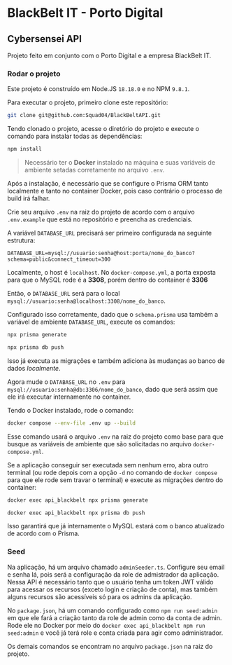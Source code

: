 # BlackBelt IT - Porto Digital

## Cybersensei API

Projeto feito em conjunto com o Porto Digital e a empresa BlackBelt IT.

### Rodar o projeto

Este projeto é construído em Node.JS `18.18.0` e no NPM `9.8.1`.

Para executar o projeto, primeiro clone este repositório:

```bash
git clone git@github.com:Squad04/BlackBeltAPI.git
```

Tendo clonado o projeto, acesse o diretório do projeto e execute o comando para instalar todas as dependências:

```bash
npm install
```

> Necessário ter o **Docker** instalado na máquina e suas variáveis de ambiente setadas corretamente no arquivo `.env`.

Após a instalação, é necessário que se configure o Prisma ORM tanto localmente e tanto no container Docker, pois caso contrário o processo de build irá falhar.

Crie seu arquivo `.env` na raiz do projeto de acordo com o arquivo `.env.example` que está no repositório e preencha as credenciais.

A variável `DATABASE_URL` precisará ser primeiro configurada na seguinte estrutura:

```env
DATABASE_URL=mysql://usuario:senha@host:porta/nome_do_banco?schema=public&connect_timeout=300
```

Localmente, o host é `localhost`. No `docker-compose.yml`, a porta exposta para que o MySQL rode é a **3308**, porém dentro do container é **3306**

Então, o `DATABASE_URL` será para o local `mysql://usuario:senha@localhost:3308/nome_do_banco`.

Configurado isso corretamente, dado que o `schema.prisma` usa também a variável de ambiente `DATABASE_URL`, execute os comandos:

```bash
npx prisma generate

npx prisma db push
```

Isso já executa as migrações e também adiciona às mudanças ao banco de dados *localmente*.

Agora mude o `DATABASE_URL` no `.env` para `mysql://usuario:senha@db:3306/nome_do_banco`, dado que será assim que ele irá executar internamente no container.

Tendo o Docker instalado, rode o comando:

```bash
docker compose --env-file .env up --build
```

Esse comando usará o arquivo `.env` na raiz do projeto como base para que busque as variáveis de ambiente que são solicitadas no arquivo `docker-compose.yml`.

Se a aplicação conseguir ser executada sem nenhum erro, abra outro terminal (ou rode depois com a opção `-d` no comando de `docker compose` para que ele rode sem travar o terminal) e execute as migrações dentro do container:

```bash
docker exec api_blackbelt npx prisma generate

docker exec api_blackbelt npx prisma db push
```

Isso garantirá que já internamente o MySQL estará com o banco atualizado de acordo com o Prisma.

### Seed

Na aplicação, há um arquivo chamado `adminSeeder.ts`. Configure seu email e senha lá, pois será a configuração da role de admistrador da aplicação. Nessa API é necessário tanto que o usuário tenha um token JWT válido para acessar os recursos (exceto login e criação de conta), mas também alguns recursos são acessíveis só para os admins da aplicação.

No `package.json`, há um comando configurado como `npm run seed:admin` em que ele fará a criação tanto da role de admin como da conta de admin. Rode ele no Docker por meio do `docker exec api_blackbelt npm run seed:admin` e você já terá role e conta criada para agir como administrador.

Os demais comandos se encontram no arquivo `package.json` na raiz do projeto.
